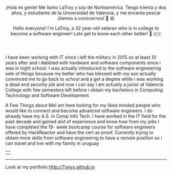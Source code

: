 <header>
<!-- Trying to get the readers attention by typing in two different languages and utulizing the Header tab to show my HTML skills --!>
  
¡Hola mi gente! Me llamo LaTroy y soy de Norteamérica. Tengo trienta y dos años, y estudiante de la Universidad de Valencia, y me encanta pescar ¡Vamos a conocernos! 👋 😃 

Hello everyone! I'm LaTroy, a 32 year-old veteran who is in college to become a software engineer! Lets get to know each other better! 🫡 🇺🇾 

</header>


<Body>
<p>I have been working with IT since i left the military in 2015 so at least 10 years after and i dabbled with hardware and software components since i was in hight school. I was actually introduced to the software engineering side of things because my better who has blessed with my son actually convinced me to go back to school and a get a degree while i was working a dead end security job and now i can say i am actually a junior at Valencia College with few semesters left before i obtain my bachelors in Computing Technology and Software Development. </p>

<table>
<thead>
  <th></th><Header3> A Few Things about Me</Header3></th>
</thead>
<tbody>
  
<tr>I am here looking for my liked minded people who would like to connect and become advanced software engineers. </tr>
<tr>I do already have my A.S. in Comp Info Tech. </tr>
<tr>I have worked in the IT field for the past decade and gained alot of experience and know how from my jobs </tr>
<tr>I have completed the 19- week bootcamp course for software engineers offered by HackReactor and have the cert as proof. </tr>
<tr>Currently trying to obtain more skills from software engineerng to have a remote position so i can travel and live with my family in uruguay</tr>

</tbody>


</table>
</Body>
<footer>



---

Look at my portfolio [ Http://Tynyx.github.io](https://tynyx.github.io/)

</footer>
